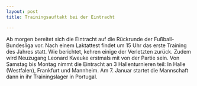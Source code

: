 ```yaml
---
layout: post
title: Trainingsauftakt bei der Eintracht

---
```


Ab morgen bereitet sich die Eintracht auf die Rückrunde der Fußball-Bundesliga vor. Nach einem Laktattest findet um 15 Uhr das erste Training des Jahres statt. Wie berichtet, kehren einige der Verletzten zurück. Zudem wird Neuzugang Leonard Kweuke erstmals mit von der Partie sein. Von Samstag bis Montag nimmt die Eintracht an 3 Hallenturnieren teil: In Halle (Westfalen), Frankfurt und Mannheim. Am 7. Januar startet die Mannschaft dann in ihr Trainingslager in Portugal.


